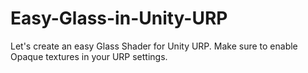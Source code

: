 # Easy-Glass-in-Unity-URP
Let's create an easy Glass Shader for Unity URP. Make sure to enable Opaque textures in your URP settings.
